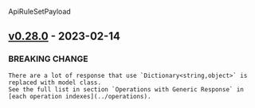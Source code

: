 ApiRuleSetPayload

<a name="v0.28.0"></a>
## [v0.28.0] - 2023-02-14

### BREAKING CHANGE
```
There are a lot of response that use `Dictionary<string,object>` is replaced with model class.
See the full list in section `Operations with Generic Response` in [each operation indexes](../operations).
```

[v0.28.0]: https://github.com/AccelByte/accelbyte-csharp-sdk/compare/v0.27.0...v0.28.0